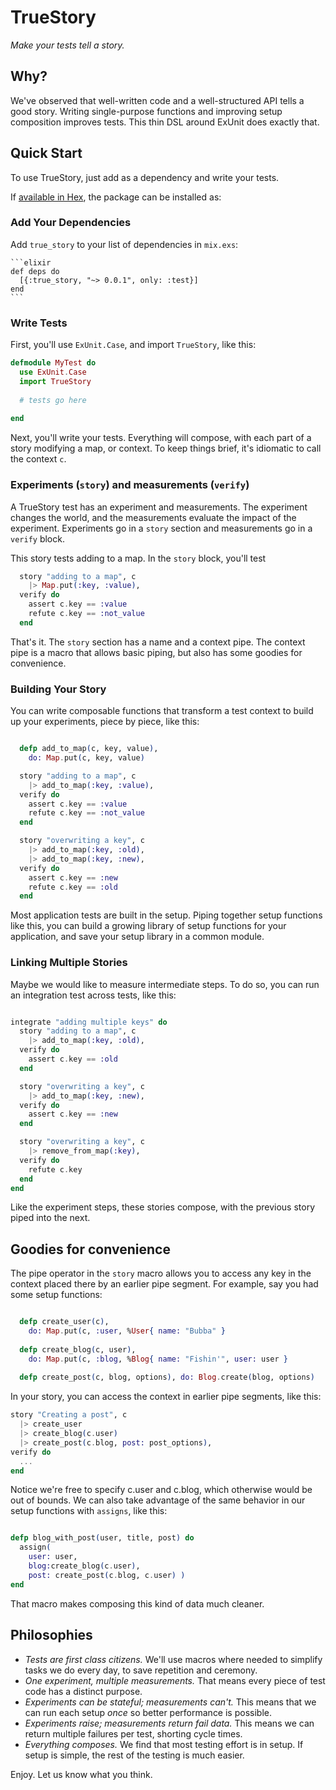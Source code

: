 # TrueStory

_Make your tests tell a story._

## Why?

We've observed that well-written code and a well-structured API tells a good story. Writing single-purpose functions and improving setup composition improves tests. This thin DSL around ExUnit does exactly that. 

## Quick Start

To use TrueStory, just add as a dependency and write your tests. 

If [available in Hex](https://hex.pm/docs/publish), the package can be installed as:

### Add Your Dependencies

Add `true_story` to your list of dependencies in `mix.exs`:

    ```elixir
    def deps do
      [{:true_story, "~> 0.0.1", only: :test}]
    end
    ```

### Write Tests

First, you'll use `ExUnit.Case`, and import `TrueStory`, like this: 


```elixir
defmodule MyTest do
  use ExUnit.Case
  import TrueStory
  
  # tests go here
  
end
```
Next, you'll write your tests. Everything will compose, with each part of a story modifying a map, or context. To keep things brief, it's idiomatic to call the context `c`. 

### Experiments (`story`) and measurements (`verify`)

A TrueStory test has an experiment and measurements. The experiment changes the world, and the measurements evaluate the impact of the experiment. Experiments go in a `story` section and measurements go in a `verify` block. 

This story tests adding to a map. In the `story` block, you'll test 

```elixir
  story "adding to a map", c
    |> Map.put(:key, :value), 
  verify do
    assert c.key == :value
    refute c.key == :not_value
  end
```

That's it. The `story` section has a name and a context pipe. The context pipe is a macro that allows basic piping, but also has some goodies for convenience.

### Building Your Story

You can write composable functions that transform a test context to build up your experiments, piece by piece, like this: 

```elixir

  defp add_to_map(c, key, value),
    do: Map.put(c, key, value)

  story "adding to a map", c
    |> add_to_map(:key, :value),
  verify do
    assert c.key == :value
    refute c.key == :not_value
  end

  story "overwriting a key", c
    |> add_to_map(:key, :old),
    |> add_to_map(:key, :new),
  verify do
    assert c.key == :new
    refute c.key == :old
  end

```

Most application tests are built in the setup. Piping together setup functions like this, you can build a growing library of setup functions for your application, and save your setup library in a common module. 

### Linking Multiple Stories

Maybe we would like to measure intermediate steps. To do so, you can run an integration test across tests, like this: 

```elixir

integrate "adding multiple keys" do
  story "adding to a map", c
    |> add_to_map(:key, :old),
  verify do
    assert c.key == :old
  end

  story "overwriting a key", c
    |> add_to_map(:key, :new),
  verify do
    assert c.key == :new
  end

  story "overwriting a key", c
    |> remove_from_map(:key),
  verify do
    refute c.key
  end
end
```

Like the experiment steps, these stories compose, with the previous story piped into the next. 

## Goodies for convenience

The pipe operator in the `story` macro allows you to access any key in the context placed there by an earlier pipe segment. For example, say you had some setup functions: 

```elixir

  defp create_user(c),
    do: Map.put(c, :user, %User{ name: "Bubba" }
    
  defp create_blog(c, user),
    do: Map.put(c, :blog, %Blog{ name: "Fishin'", user: user }
  
  defp create_post(c, blog, options), do: Blog.create(blog, options)
```

In your story, you can access the context in earlier pipe segments, like this: 

```elixir
story "Creating a post", c
  |> create_user
  |> create_blog(c.user)
  |> create_post(c.blog, post: post_options), 
verify do
  ...
end
```

Notice we're free to specify c.user and c.blog, which otherwise would be out of bounds. We can also take advantage of the same behavior in our setup functions with `assigns`, like this: 

```elixir

defp blog_with_post(user, title, post) do
  assign(
    user: user, 
    blog:create_blog(c.user), 
    post: create_post(c.blog, c.user) )
end
```
That macro makes composing this kind of data much cleaner. 


## Philosophies

- *Tests are first class citizens.* We'll use macros where needed to simplify tasks we do every day, to save repetition and ceremony. 
- *One experiment, multiple measurements.* That means every piece of test code has a distinct purpose. 
- *Experiments can be stateful; measurements can't.* This means that we can run each setup *once* so better performance is possible. 
- *Experiments raise; measurements return fail data.* This means we can return multiple failures per test, shorting cycle times. 
- *Everything composes.* We find that most testing effort is in setup. If setup is simple, the rest of the testing is much easier. 

Enjoy. Let us know what you think. 
